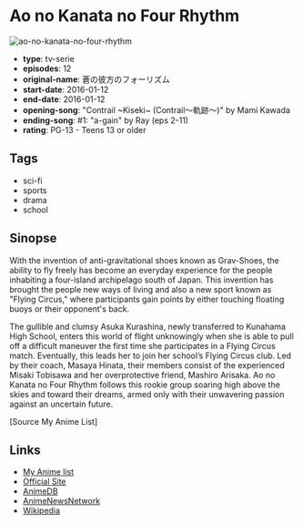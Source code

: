 # Ao no Kanata no Four Rhythm

![ao-no-kanata-no-four-rhythm](https://cdn.myanimelist.net/images/anime/9/77839.jpg)

-   **type**: tv-serie
-   **episodes**: 12
-   **original-name**: 蒼の彼方のフォーリズム
-   **start-date**: 2016-01-12
-   **end-date**: 2016-01-12
-   **opening-song**: "Contrail ~Kiseki~ (Contrail〜軌跡〜)" by Mami Kawada
-   **ending-song**: #1: "a-gain" by Ray (eps 2-11)
-   **rating**: PG-13 - Teens 13 or older

## Tags

-   sci-fi
-   sports
-   drama
-   school

## Sinopse

With the invention of anti-gravitational shoes known as Grav-Shoes, the ability to fly freely has become an everyday experience for the people inhabiting a four-island archipelago south of Japan. This invention has brought the people new ways of living and also a new sport known as "Flying Circus," where participants gain points by either touching floating buoys or their opponent's back.

The gullible and clumsy Asuka Kurashina, newly transferred to Kunahama High School, enters this world of flight unknowingly when she is able to pull off a difficult maneuver the first time she participates in a Flying Circus match. Eventually, this leads her to join her school’s Flying Circus club. Led by their coach, Masaya Hinata, their members consist of the experienced Misaki Tobisawa and her overprotective friend, Mashiro Arisaka. Ao no Kanata no Four Rhythm follows this rookie group soaring high above the skies and toward their dreams, armed only with their unwavering passion against an uncertain future.

[Source My Anime List]

## Links

-   [My Anime list](https://myanimelist.net/anime/28391/Ao_no_Kanata_no_Four_Rhythm)
-   [Official Site](http://www.aokana-anime.com/)
-   [AnimeDB](http://anidb.info/perl-bin/animedb.pl?show=anime&aid=10934)
-   [AnimeNewsNetwork](http://www.animenewsnetwork.com/encyclopedia/anime.php?id=16555)
-   [Wikipedia](http://en.wikipedia.org/wiki/Aokana:_Four_Rhythm_Across_the_Blue)
